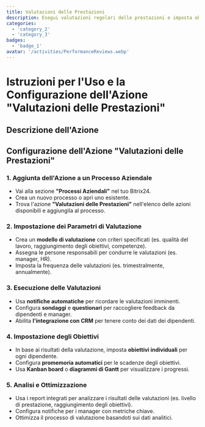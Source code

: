 ```yaml
---
title: Valutazioni delle Prestazioni
description: Esegui valutazioni regolari delle prestazioni e imposta obiettivi.
categories: 
  - 'category_2'
  - 'category_3'
badges: 
  - 'badge_1'
avatar: '/activities/PerformanceReviews.webp'
---
```


# Istruzioni per l'Uso e la Configurazione dell'Azione "Valutazioni delle Prestazioni"

## Descrizione dell'Azione

## **Configurazione dell'Azione "Valutazioni delle Prestazioni"**

### 1. Aggiunta dell'Azione a un Processo Aziendale
- Vai alla sezione **"Processi Aziendali"** nel tuo Bitrix24.
- Crea un nuovo processo o apri uno esistente.
- Trova l'azione **"Valutazioni delle Prestazioni"** nell'elenco delle azioni disponibili e aggiungila al processo.

### 2. Impostazione dei Parametri di Valutazione
- Crea un **modello di valutazione** con criteri specificati (es. qualità del lavoro, raggiungimento degli obiettivi, competenze).
- Assegna le persone responsabili per condurre le valutazioni (es. manager, HR).
- Imposta la frequenza delle valutazioni (es. trimestralmente, annualmente).

### 3. Esecuzione delle Valutazioni
- Usa **notifiche automatiche** per ricordare le valutazioni imminenti.
- Configura **sondaggi** e **questionari** per raccogliere feedback da dipendenti e manager.
- Abilita **l'integrazione con CRM** per tenere conto dei dati dei dipendenti.

### 4. Impostazione degli Obiettivi
- In base ai risultati della valutazione, imposta **obiettivi individuali** per ogni dipendente.
- Configura **promemoria automatici** per le scadenze degli obiettivi.
- Usa **Kanban board** o **diagrammi di Gantt** per visualizzare i progressi.

### 5. Analisi e Ottimizzazione
- Usa i report integrati per analizzare i risultati delle valutazioni (es. livello di prestazione, raggiungimento degli obiettivi).
- Configura notifiche per i manager con metriche chiave.
- Ottimizza il processo di valutazione basandoti sui dati analitici.